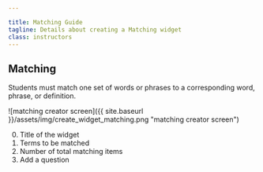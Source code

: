 ```yaml
---

title: Matching Guide
tagline: Details about creating a Matching widget
class: instructors
---
```



## Matching ##

Students must match one set of words or phrases to a corresponding word, phrase, or definition.

![matching creator screen]({{ site.baseurl }}/assets/img/create_widget_matching.png "matching creator screen")

0. Title of the widget
0. Terms to be matched
0. Number of total matching items
0. Add a question
